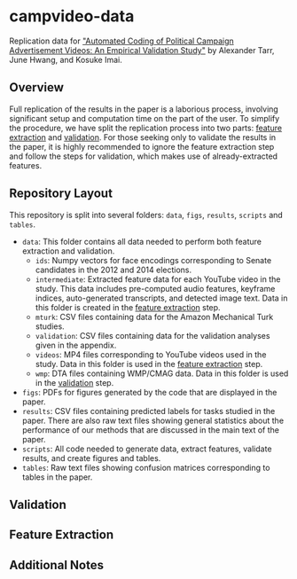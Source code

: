 # campvideo-data
Replication data for ["Automated Coding of Political Campaign Advertisement Videos: An Empirical Validation Study"]() by Alexander Tarr, June Hwang, and Kosuke Imai.

## Overview
Full replication of the results in the paper is a laborious process, involving significant setup and computation time on the part of the user. To simplify the procedure, we have split the replication process into two parts: [feature extraction](#-Feature-Extraction) and [validation](#-Validation). For those seeking only to validate the results in the paper, it is highly recommended to ignore the feature extraction step and follow the steps for validation, which makes use of already-extracted features.

## Repository Layout
This repository is split into several folders: ``data``, ``figs``, ``results``, ``scripts`` and ``tables``.
- ``data``: This folder contains all data needed to perform both feature extraction and validation.
  * ``ids``: Numpy vectors for face encodings corresponding to Senate candidates in the 2012 and 2014 elections.
  * ``intermediate``: Extracted feature data for each YouTube video in the study. This data includes pre-computed audio features, keyframe indices, auto-generated transcripts, and detected image text. Data in this folder is created in the [feature extraction](#-Feature-Extraction) step.
  * ``mturk``: CSV files containing data for the Amazon Mechanical Turk studies.
  * ``validation``: CSV files containing data for the validation analyses given in the appendix.
  * ``videos``: MP4 files corresponding to YouTube videos used in the study. Data in this folder is used in the [feature extraction](#-Feature-Extraction) step.
  * ``wmp``: DTA files containing WMP/CMAG data. Data in this folder is used in the [validation](#-Validation) step.
- ``figs``: PDFs for figures generated by the code that are displayed in the paper.
- ``results``: CSV files containing predicted labels for tasks studied in the paper. There are also raw text files showing general statistics about the performance of our methods that are discussed in the main text of the paper.
- ``scripts``: All code needed to generate data, extract features, validate results, and create figures and tables.
-  ``tables``: Raw text files showing confusion matrices corresponding to tables in the paper.

## Validation

## Feature Extraction

## Additional Notes
